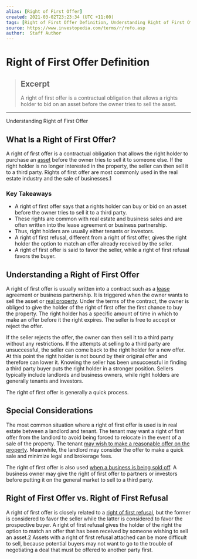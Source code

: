 ```yaml
---
alias: [Right of First Offer]
created: 2021-03-02T23:23:34 (UTC +11:00)
tags: [Right of First Offer Definition, Understanding Right of First Offer]
source: https://www.investopedia.com/terms/r/rofo.asp
author:  Staff Author
---
```


# Right of First Offer Definition

> ## Excerpt
> A right of first offer is a contractual obligation that allows a rights holder to bid on an asset before the owner tries to sell the asset.

---

Understanding Right of First Offer
## What Is a Right of First Offer?

A right of first offer is a contractual obligation that allows the right holder to purchase an [asset](https://www.investopedia.com/ask/answers/12/what-is-an-asset.asp) before the owner tries to sell it to someone else. If the right holder is no longer interested in the property, the seller can then sell it to a third party. Rights of first offer are most commonly used in the real estate industry and the sale of businesses.1

### Key Takeaways

-   A right of first offer says that a rights holder can buy or bid on an asset before the owner tries to sell it to a third party.
-   These rights are common with real estate and business sales and are often written into the lease agreement or business partnership.
-   Thus, right holders are usually either tenants or investors.
-   A right of first refusal, different from a right of first offer, gives the right holder the option to match an offer already received by the seller.
-   A right of first offer is said to favor the seller, while a right of first refusal favors the buyer.

## Understanding a Right of First Offer

A right of first offer is usually written into a contract such as a [lease](https://www.investopedia.com/terms/l/lease.asp) agreement or business partnership. It is triggered when the owner wants to sell the asset or [real property](https://www.investopedia.com/terms/r/real-property.asp). Under the terms of the contract, the owner is obliged to give the holder of the right of first offer the first chance to buy the property. The right holder has a specific amount of time in which to make an offer before it the right expires. The seller is free to accept or reject the offer.

If the seller rejects the offer, the owner can then sell it to a third party without any restrictions. If the attempts at selling to a third party are unsuccessful, the seller can come back to the right holder for a new offer. At this point the right holder is not bound by their original offer and therefore can lower it. Knowing the seller has been unsuccessful in finding a third party buyer puts the right holder in a stronger position. Sellers typically include landlords and business owners, while right holders are generally tenants and investors.

The right of first offer is generally a quick process.

## Special Considerations

The most common situation where a right of first offer is used is in real estate between a landlord and tenant. The tenant may want a right of first offer from the landlord to avoid being forced to relocate in the event of a sale of the property. The tenant [may wish to make a reasonable offer on the property](https://www.investopedia.com/articles/investing/090815/buying-your-first-investment-property-top-10-tips.asp). Meanwhile, the landlord may consider the offer to make a quick sale and minimize legal and brokerage fees.

The right of first offer is also used [when a business is being sold off](https://www.investopedia.com/articles/pf/08/sell-small-business.asp). A business owner may give the right of first offer to partners or investors before putting it on the general market to sell to a third party.

## Right of First Offer vs. Right of First Refusal

A right of first offer is closely related to a [right of first refusal](https://www.investopedia.com/terms/r/rightoffirstrefusal.asp), but the former is considered to favor the seller while the latter is considered to favor the prospective buyer. A right of first refusal gives the holder of the right the option to match an offer that has been received by someone wishing to sell an asset.2 Assets with a right of first refusal attached can be more difficult to sell, because potential buyers may not want to go to the trouble of negotiating a deal that must be offered to another party first.
